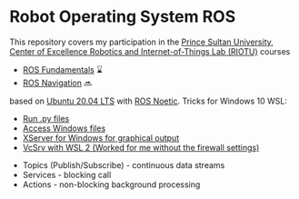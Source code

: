 # Robot Operating System ROS
This repository covers my participation in the [Prince Sultan University, Center of Excellence Robotics and Internet-of-Things Lab (RIOTU)](https://www.riotu-lab.org/) courses
- [ROS Fundamentals](https://www.udemy.com/course/ros-essentials/) :hourglass:
- [ROS Navigation](https://www.udemy.com/course/ros-navigation/) :soon:


based on [Ubuntu 20.04 LTS](https://releases.ubuntu.com/20.04/) with [ROS Noetic](http://wiki.ros.org/noetic/Installation/Ubuntu). Tricks for Windows 10 WSL:
- [Run .py files](https://answers.ros.org/question/10412/no-such-file-or-directory-when-using-rosrun/)
- [Access Windows files](https://www.howtogeek.com/261383/how-to-access-your-ubuntu-bash-files-in-windows-and-your-windows-system-drive-in-bash/)
- [XServer for Windows for graphical output](https://janbernloehr.de/2017/06/10/ros-windows)
- [VcSrv with WSL 2 (Worked for me without the firewall settings)](https://github.com/microsoft/WSL/issues/4106#issuecomment-658879517)

[ROS Communication Patterns]:(http://wiki.ros.org/ROS/Patterns/Communication)
- Topics (Publish/Subscribe) - continuous data streams
- Services - blocking call
- Actions - non-blocking background processing
